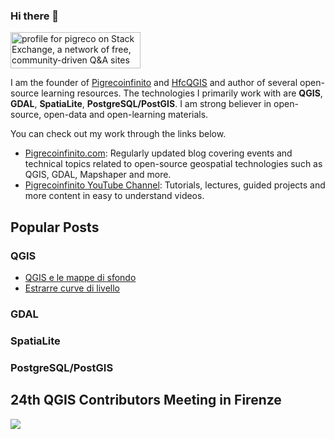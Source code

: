 ### Hi there 👋

<!--
**pigreco/pigreco** is a ✨ _special_ ✨ repository because its `README.md` (this file) appears on your GitHub profile.

Here are some ideas to get you started:

- 🔭 I’m currently working on ...
- 🌱 I’m currently learning ...
- 👯 I’m looking to collaborate on ...
- 🤔 I’m looking for help with ...
- 💬 Ask me about ...
- 📫 How to reach me: ...
- 😄 Pronouns: ...
- ⚡ Fun fact: ...
-->

<a href="https://stackexchange.com/users/8482031/pigreco"><img src="https://stackexchange.com/users/flair/8482031.png" width="208" height="58" alt="profile for pigreco on Stack Exchange, a network of free, community-driven Q&amp;A sites" title="profile for pigreco on Stack Exchange, a network of free, community-driven Q&amp;A sites" /></a>

I am the founder of [Pigrecoinfinito](https://pigrecoinfinito.com/) and [HfcQGIS](https://hfcqgis.opendatasicilia.it/) and author of several open-source learning resources. The technologies I primarily work with are **QGIS**, **GDAL**, **SpatiaLite**, **PostgreSQL/PostGIS**. I am strong believer in open-source, open-data and open-learning materials.

You can check out my work through the links below.

- [Pigrecoinfinito.com](https://pigrecoinfinito.com/): Regularly updated blog covering events and technical topics related to open-source geospatial technologies such as QGIS, GDAL, Mapshaper and more.
- [Pigrecoinfinito YouTube Channel](https://www.youtube.com/c/@tot%C3%B2fiandaca): Tutorials, lectures, guided projects and more content in easy to understand videos.

## Popular Posts

### QGIS

- [QGIS e le mappe di sfondo](https://pigrecoinfinito.com/2018/03/11/qgis-3-0-e-le-mappe-di-sfondo/)
- [Estrarre curve di livello](https://pigrecoinfinito.com/2016/04/01/qgis-estrarre-curve-di-livello/)

### GDAL

### SpatiaLite

### PostgreSQL/PostGIS

## 24th QGIS Contributors Meeting in Firenze

![](https://pigrecoinfinito.files.wordpress.com/2022/08/foto-gruppo-2.png)
